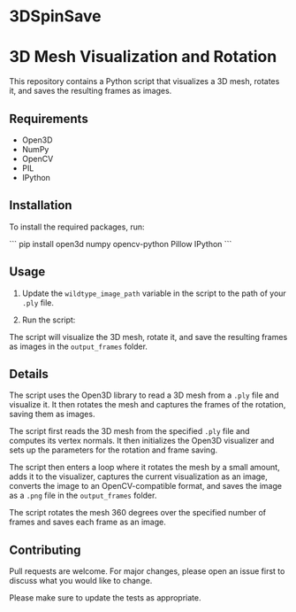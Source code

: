 # 3DSpinSave

# 3D Mesh Visualization and Rotation

This repository contains a Python script that visualizes a 3D mesh, rotates it, and saves the resulting frames as images.

## Requirements

- Open3D
- NumPy
- OpenCV
- PIL
- IPython

## Installation

To install the required packages, run:

\```
pip install open3d numpy opencv-python Pillow IPython
\```

## Usage

1. Update the `wildtype_image_path` variable in the script to the path of your `.ply` file.

2. Run the script:


The script will visualize the 3D mesh, rotate it, and save the resulting frames as images in the `output_frames` folder.

## Details

The script uses the Open3D library to read a 3D mesh from a `.ply` file and visualize it. It then rotates the mesh and captures the frames of the rotation, saving them as images.

The script first reads the 3D mesh from the specified `.ply` file and computes its vertex normals. It then initializes the Open3D visualizer and sets up the parameters for the rotation and frame saving.

The script then enters a loop where it rotates the mesh by a small amount, adds it to the visualizer, captures the current visualization as an image, converts the image to an OpenCV-compatible format, and saves the image as a `.png` file in the `output_frames` folder.

The script rotates the mesh 360 degrees over the specified number of frames and saves each frame as an image.

## Contributing

Pull requests are welcome. For major changes, please open an issue first to discuss what you would like to change.

Please make sure to update the tests as appropriate.

 
